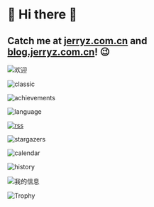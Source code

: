 # 🌟 Hi there 👋

## Catch me at [jerryz.com.cn](https://jerryz.com.cn) and [blog.jerryz.com.cn](https://blog.jerryz.com.cn)! 😉

![欢迎](https://card.jerryz.com.cn/white)

![classic](https://gh.jerryz.com.cn/)

![achievements](https://gh.jerryz.com.cn/achievements)

![language](https://gh.jerryz.com.cn/languages)

[![rss](https://gh.jerryz.com.cn/rss)](https://blog.jerryz.com.cn)

![stargazers](https://gh.jerryz.com.cn/stargazers)

![calendar](https://gh.jerryz.com.cn/calendar)

![history](https://gh.jerryz.com.cn/history)

![我的信息](https://github-readme-stats.vercel.app/api?username=YangguangZhou&show_icons=true&include_all_commits=true)

![Trophy](https://github-profile-trophy.vercel.app/?username=YangguangZhou)

<!--
**YangguangZhou/YangguangZhou** is a ✨ _special_ ✨ repository because its `README.md` (this file) appears on your GitHub profile.

Here are some ideas to get you started:

- 🔭 I’m currently working on ...
- 🌱 I’m currently learning ...
- 👯 I’m looking to collaborate on ...
- 🤔 I’m looking for help with ...
- 💬 Ask me about ...
- 📫 How to reach me: ...
- 😄 Pronouns: ...
- ⚡ Fun fact: ...
-->
